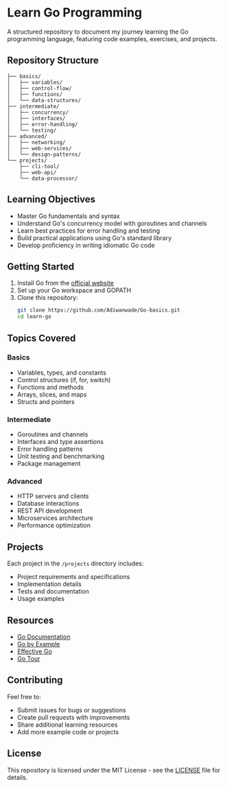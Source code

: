 # Learn Go Programming

A structured repository to document my journey learning the Go programming language, featuring code examples, exercises, and projects.

## Repository Structure

```
├── basics/
│   ├── variables/
│   ├── control-flow/
│   ├── functions/
│   └── data-structures/
├── intermediate/
│   ├── concurrency/
│   ├── interfaces/
│   ├── error-handling/
│   └── testing/
├── advanced/
│   ├── networking/
│   ├── web-services/
│   └── design-patterns/
└── projects/
    ├── cli-tool/
    ├── web-api/
    └── data-processor/
```

## Learning Objectives

- Master Go fundamentals and syntax
- Understand Go's concurrency model with goroutines and channels
- Learn best practices for error handling and testing
- Build practical applications using Go's standard library
- Develop proficiency in writing idiomatic Go code

## Getting Started

1. Install Go from the [official website](https://golang.org/dl/)
2. Set up your Go workspace and GOPATH
3. Clone this repository:
   ```bash
   git clone https://github.com/Adiwanwade/Go-basics.git
   cd learn-go
   ```

## Topics Covered

### Basics
- Variables, types, and constants
- Control structures (if, for, switch)
- Functions and methods
- Arrays, slices, and maps
- Structs and pointers

### Intermediate
- Goroutines and channels
- Interfaces and type assertions
- Error handling patterns
- Unit testing and benchmarking
- Package management

### Advanced
- HTTP servers and clients
- Database interactions
- REST API development
- Microservices architecture
- Performance optimization

## Projects

Each project in the `/projects` directory includes:
- Project requirements and specifications
- Implementation details
- Tests and documentation
- Usage examples

## Resources

- [Go Documentation](https://golang.org/doc/)
- [Go by Example](https://gobyexample.com/)
- [Effective Go](https://golang.org/doc/effective_go)
- [Go Tour](https://tour.golang.org/)

## Contributing

Feel free to:
- Submit issues for bugs or suggestions
- Create pull requests with improvements
- Share additional learning resources
- Add more example code or projects

## License

This repository is licensed under the MIT License - see the [LICENSE](LICENSE) file for details.